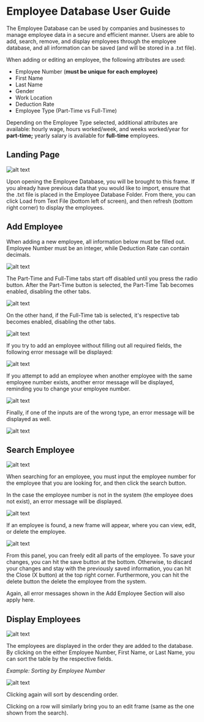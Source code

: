 # Employee Database User Guide

The Employee Database can be used by companies and businesses to manage employee data in a secure and efficient manner. Users are able to add, search, remove, and display employees through the employee database, and all information can be saved (and will be stored in a .txt file).

When adding or editing an employee, the following attributes are used:

- Employee Number (**must be unique for each employee)**
- First Name
- Last Name
- Gender
- Work Location
- Deduction Rate
- Employee Type (Part-Time vs Full-Time)

Depending on the Employee Type selected, additional attributes are available: hourly wage, hours worked/week, and weeks worked/year for **part-time;** yearly salary is available for **full-time** employees.

## Landing Page
![alt text](https://github.com/YinuoWang/Employee-Database/blob/master/Pictures/Landing%20Page.png)

Upon opening the Employee Database, you will be brought to this frame. If you already have previous data that you would like to import, ensure that the .txt file is placed in the Employee Database Folder. From there, you can click Load from Text File (bottom left of screen), and then refresh (bottom right corner) to display the employees.

## Add Employee

When adding a new employee, all information below must be filled out. Employee Number must be an integer, while Deduction Rate can contain decimals.

![alt text](https://github.com/YinuoWang/Employee-Database/blob/master/Pictures/Add%20Employee.png)

The Part-Time and Full-Time tabs start off disabled until you press the radio button. After the Part-Time button is selected, the Part-Time Tab becomes enabled, disabling the other tabs.

![alt text](https://github.com/YinuoWang/Employee-Database/blob/master/Pictures/PartTime.png)

On the other hand, if the Full-Time tab is selected, it&#39;s respective tab becomes enabled, disabling the other tabs.

![alt text](https://github.com/YinuoWang/Employee-Database/blob/master/Pictures/FullTime.png)

If you try to add an employee without filling out all required fields, the following error message will be displayed:

![alt text](https://github.com/YinuoWang/Employee-Database/blob/master/Pictures/EntriesMissing.png)

If you attempt to add an employee when another employee with the same employee number exists, another error message will be displayed, reminding you to change your employee number.

![alt text](https://github.com/YinuoWang/Employee-Database/blob/master/Pictures/EmployeeExists.png)

Finally, if one of the inputs are of the wrong type, an error message will be displayed as well.

![alt text](https://github.com/YinuoWang/Employee-Database/blob/master/Pictures/EntryError.png)

## Search Employee

![alt text](https://github.com/YinuoWang/Employee-Database/blob/master/Pictures/SearchEmployee.png)

When searching for an employee, you must input the employee number for the employee that you are looking for, and then click the search button.

In the case the employee number is not in the system (the employee does not exist), an error message will be displayed.

![alt text](https://github.com/YinuoWang/Employee-Database/blob/master/Pictures/SearchError.png)

If an employee is found, a new frame will appear, where you can view, edit, or delete the employee.

![alt text](https://github.com/YinuoWang/Employee-Database/blob/master/Pictures/EditEmployee.png)

From this panel, you can freely edit all parts of the employee. To save your changes, you can hit the save button at the bottom. Otherwise, to discard your changes and stay with the previously saved information, you can hit the Close (X button) at the top right corner. Furthermore, you can hit the delete button the delete the employee from the system.

Again, all error messages shown in the Add Employee Section will also apply here.

## Display Employees

![alt text](https://github.com/YinuoWang/Employee-Database/blob/master/Pictures/DisplayEmployee.png)

The employees are displayed in the order they are added to the database. By clicking on the either Employee Number, First Name, or Last Name, you can sort the table by the respective fields.

_Example: Sorting by Employee Number_

![alt text](https://github.com/YinuoWang/Employee-Database/blob/master/Pictures/DisplayEmployeeSorted.png)

Clicking again will sort by descending order.

Clicking on a row will similarly bring you to an edit frame (same as the one shown from the search).
